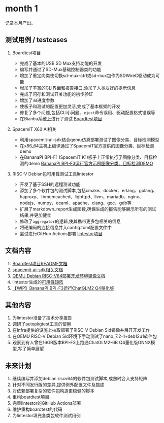 # month 1

记录本月产出。

## 测试用例 / testcases

1. Boardtest项目
   - 完成了基本的USB SD Mux支持功能的开发
   - 编写并通过了SD-Mux基础控制器类的功能
   - 增加了重定向类使切换sd-mux-ctrl或sd-mux包作为SDWireC驱动成为可能
   - 增加了丰富的CLI界面和报告接口,添加了人类友好的提示信息
   - 完成了闪存和测试开关功能的初步验证
   - 增加了`dd`进度参数
   - 使板子和测试的配置更加灵活,完成了基本框架的开发
   - 修复了多个问题,包括CLI小问题、`eject`命令误用、驱动配置格式错误等
   - 在Bianbu系统上进行了测试
   [Boardtest项目](https://github.com/255doesnotexist/boardtest/)

2. SpacemiT X60 AI相关
   - 利用spacemit-ai-sdk结合qemu仿真部署测试了图像分类、目标检测模型
   - 在x86_64主机上编译通过了SpacemiT官方提供的图像分类、目标检测demo
   - 在BananaPI BPI-F1 (SpacemiT K1)板子上正常执行了图像分类、目标检测的demo
   [BananaPI BPI-F3运行官方示例图像分类、目标检测DEMO](https://github.com/255doesnotexist/bpi-f3_demos/blob/main/spacemit_demo.md)

3. RISC-V Debian包可用性测试工具lintestor
   - 开发了基于SSH的远程测试功能
   - 添加了多个软件包的测试脚本,包括cmake、docker、erlang、golang、haproxy、libmemcached、lighttpd、llvm、mariadb、nginx、nodejs、numpy、ocaml、apache、clang、gcc、gdb等
   - 扩展了markdown_report生成函数,确保生成的报告能够展示所有的测试结果,并更加健壮
   - 修改了`aggregator`的逻辑,使其携带更多包相关的信息
   - 将硬编码的连接信息并入config.toml配置文件中
   - 尝试进行GitHub Actions部署
   [lintestor项目](https://github.com/255doesnotexist/lintestor)

## 文档内容

1. [Boardtest项目README文档](https://github.com/255doesnotexist/boardtest/blob/main/README.md)
2. [spacemit-ai-sdk相关文档](https://github.com/255doesnotexist/bpi-f3_demos/blob/main/spacemit_sdk.md)
3. [QEMU Debian RISC-V64部署开发环境镜像文档](https://github.com/255doesnotexist/PLCT-Works/blob/main/outputs/month0/week1/qemu_debian_riscv64.md)
4. lintestor生成的[可用性矩阵](https://github.com/255doesnotexist/lintestor/blob/main/summary.md)
5. [【WIP】BananaPI BPI-F3运行ChatGLM2 Q4量化版](https://github.com/255doesnotexist/bpi-f3_demos/blob/main/chatglm2.md)

## 其他内容

1. 为lintestor准备了技术分享报告
2. 调研了autopkgtest工具的使用
3. 在Infra提供的设施上拉取部署了RISC-V Debian Sid镜像并展开开发工作
4. 在QEMU RISC-V Debian Sid环境下手动测试了nano_7.2-1+deb12u1软件包
5. 观察到有人曾在16GB版本BPI-F3上跑通ChatGLM2-6B Q4量化版ONNX模型,写了简单展望

## 未来计划

1. 继续编写并添加debian riscv64的软件包测试脚本,成熟时合入支持矩阵
2. 针对不同发行版的差异,提供例外配置文件及描述
3. 对依赖部署复杂的软件包构造更稳健的脚本
4. 重构boardtest项目
5. 完善lintestor的GitHub Actions部署
6. 维护重构boardtest的代码
7. 为lintestor填充各类包软件测试用例